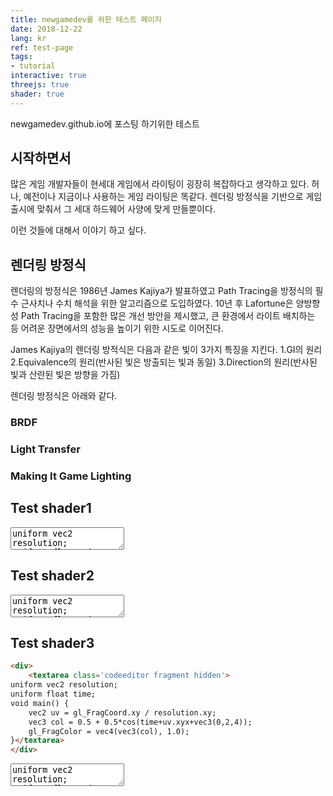 ```yaml
---
title: newgamedev를 위한 테스트 페이지
date: 2018-12-22
lang: kr
ref: test-page
tags:
- tutorial
interactive: true
threejs: true
shader: true
---
```


newgamedev.github.io에 포스팅 하기위한 테스트 
## 시작하면서
많은 게임 개발자들이 현세대 게임에서 라이팅이 굉장히 복잡하다고 생각하고 있다.
허나, 예전이나 지금이나 사용하는 게임 라이팅은 똑같다. 렌더링 방정식을 기반으로 
게임 출시에 맞춰서 그 세대 하드웨어 사양에 맞게 만들뿐이다.

이런 것들에 대해서 이야기 하고 싶다.

## 렌더링 방정식
렌더링의 방정식은 1986년 James Kajiya가 발표하였고 Path Tracing을 방정식의 필수 근사치나 수치 해석을 위한 알고리즘으로 도입하였다.
10년 후 Lafortune은 양방향성 Path Tracing을 포함한 많은 개선 방안을 제시했고, 큰 환경에서 라이트 배치하는 등 어려운 장면에서의 성능을 높이기 위한 시도로 이어진다.

James Kajiya의 렌더링 방적식은 다음과 같은 빛이 3가지 특징을 지킨다.
1.GI의 원리
2.Equivalence의 원리(반사된 빛은 방출되는 빛과 동일)
3.Direction의 원리(반사된 빛과 산란된 빛은 방향을 가짐)

렌더링 방정식은 아래와 같다.

<script type="math/tex; mode=display">
\int_0^1 x^2 \, dx
</script>

<script type="math/tex; mode=display">
\varepsilon = \sum_{i=1}^{n-1} \frac1{\Delta x}
  \int\limits_{x_i}^{x_{i+1}} \left\{
    \frac1{\Delta x}\big[
      (x_{i+1}-x)y_i^\ast+(x-x_i)y_{i+1}^\ast
    \big]-f(x)
  \right\}^2dx
</script>

### BRDF

### Light Transfer

### Making It Game Lighting

## Test shader1
<div>
<textarea class='codeeditor fragment hidden'>
uniform vec2 resolution;
uniform float time;
        
vec3 background(vec3 light, vec3 rd)
{
	float sun = max(0.0, dot(rd, light));
	float sky = max(0.0, dot(rd, vec3(0.0, 1.0, 0.0)));
	float ground = max(0.0, -dot(rd, vec3(0.0, 1.0, 0.0)));
	return 
		(pow(sun, 256.0)+0.2*pow(sun, 2.0))*vec3(2.0, 1.6, 1.0) +
		pow(ground, 0.5)*vec3(0.4, 0.3, 0.2) +
		pow(sky, 1.0)*vec3(0.5, 0.6, 0.7);
}

vec3 Light(float iTime)
{
    return normalize(vec3(sin(iTime), 0.6, cos(iTime)));
}

void main() {
    vec2 uv = 2.0 * (gl_FragCoord.xy / resolution.xy) -1.0;
    vec3 ray = vec3(0.0, 0.0, -3.0);    
    vec3 direction = normalize(vec3(uv, 1.0));      
    vec3 Light = Light(time);
    vec3 col = background(Light, direction);
     
    // Output to screen
    gl_FragColor = vec4(vec3(col), 1.0);
}
</textarea>
</div>

## Test shader2
<div>
    <textarea class='codeeditor fragment hidden'>
uniform vec2 resolution;
uniform float time;
void main() {
    vec2 uv = gl_FragCoord.xy / resolution.xy;
    vec3 col = 0.5 + 0.5*cos(time+uv.xyx+vec3(0,2,4));
    gl_FragColor = vec4(vec3(col), 1.0);
}</textarea>
</div>

## Test shader3
```html
<div>
    <textarea class='codeeditor fragment hidden'>
uniform vec2 resolution;
uniform float time;
void main() {
    vec2 uv = gl_FragCoord.xy / resolution.xy;
    vec3 col = 0.5 + 0.5*cos(time+uv.xyx+vec3(0,2,4));
    gl_FragColor = vec4(vec3(col), 1.0);
}</textarea>
</div>
```

<div>
    <textarea class='codeeditor fragment hidden'>
uniform vec2 resolution;
uniform float time;
void main() {
    vec2 uv = gl_FragCoord.xy / resolution.xy;
    vec3 col = 0.5 + 0.5*cos(time+uv.xyx+vec3(0,2,4));
    gl_FragColor = vec4(vec3(col), 1.0);
}
